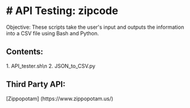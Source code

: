 <h1># API Testing: zipcode </h2>
<p>
Objective: 
These scripts take the user's input <zipcode> and outputs the information into a CSV file using Bash and Python.
</p>

<h2> 
Contents: </h2>
<p>
1. API_tester.sh\n
2. JSON_to_CSV.py
</p>

<h2>
Third Party API: </h2> 
<p>[Zippopotam] (https://www.zippopotam.us/)</p>


